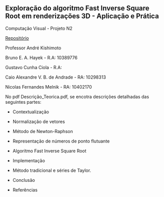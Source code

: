 ## Exploração do algoritmo Fast Inverse Square Root em renderizações 3D - Aplicação e Prática

Computação Visual - Projeto N2

[Repositório](https://github.com/BrunoEAH/FISR-3D-Rendering)

Professor André Kishimoto

Bruno E. A. Hayek - R.A: 10389776

Gustavo Cunha Ciola - R.A:

Caio Alexandre V. B. de Andrade - RA: 10298313

Nicolas Fernandes Melnik - RA: 10402170


No pdf Descrição_Teorica.pdf, se encotra descrições detalhadas das seguintes partes:

- Contextualização

- Normalização de vetores

- Método de Newton-Raphson

- Representação de números de ponto flutuante

- Algoritmo Fast Inverse Square Root

- Implementação

- Método tradicional e séries de Taylor.

- Conclusão

- Referências
